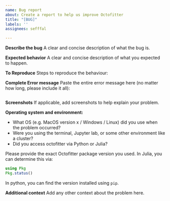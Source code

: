 ```yaml
---
name: Bug report
about: Create a report to help us improve Octofitter
title: "[BUG]"
labels: ''
assignees: sefffal

---
```


**Describe the bug**
A clear and concise description of what the bug is.

**Expected behavior**
A clear and concise description of what you expected to happen.

**To Reproduce**
Steps to reproduce the behaviour:

**Complete Error message**
Paste the entire error message here (no matter how long, please include it all):
```

```

**Screenshots**
If applicable, add screenshots to help explain your problem.

**Operating system and environment:**
* What OS (e.g. MacOS version x / Windows / Linux)  did you use when the problem occurred?
* Were you using the terminal, Jupyter lab, or some other environment like a cluster?
* Did you access octofitter via Python or Julia?

Please provide the exact Octofitter package version you used. In Julia, you can determine this via:
```julia
using Pkg
Pkg.status()
```

In python, you can find the version installed using `pip`.

**Additional context**
Add any other context about the problem here.
